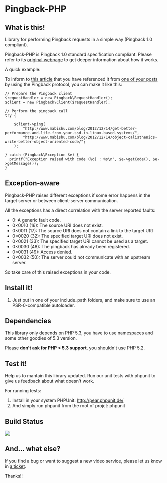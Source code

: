 Pingback-PHP
============

What  is this!
--------------

Library for performing Pingback requests in a simple way (Pingback 1.0 compliant).

Pingback-PHP is Pingback 1.0 standard specification compliant. Please refer to its
[original webpage](http://www.hixie.ch/specs/pingback/pingback) to get deeper information about how it works.

A quick example:

To inform to [this article](http://www.mabishu.com/blog/2012/12/14/object-calisthenics-write-better-object-oriented-code/)
that you have referenced it from [one of your posts](http://www.mabishu.com/blog/2012/12/14/get-better-performance-and-life-from-your-ssd-in-linux-based-systems/)
by using the Pingback protocol, you can make it like this:

    // Prepare the Pingback client
    $requestHandler = new Pingback\RequestHandler();
    $client = new Pingback\Client($requestHandler);

    // Perform the pingback call
    try {

        $client->ping(
            "http://www.mabishu.com/blog/2012/12/14/get-better-performance-and-life-from-your-ssd-in-linux-based-systems/",
            "http://www.mabishu.com/blog/2012/12/14/object-calisthenics-write-better-object-oriented-code/";
        );

    } catch (Pingback\Exception $e) {
      printf("Exception raised with code (%d) : %s\n", $e->getCode(), $e->getMessage());
    }

Exception-aware
---------------
Pingback-PHP raises different exceptions if some error happens in the target server
or between client-server communication.

All the exceptions has a direct correlation with the server reported faults:

 - 0: A generic fault code.
 - 0×0010 (16): The source URI does not exist.
 - 0×0011 (17): The source URI does not contain a link to the target URI
 - 0×0020 (32): The specified target URI does not exist.
 - 0×0021 (33): The specified target URI cannot be used as a target.
 - 0×0030 (48): The pingback has already been registered.
 - 0×0031 (49): Access denied.
 - 0×0032 (50): The server could not communicate with an upstream server.

So take care of this raised exceptions in your code.


Install it!
-----------

1. Just put in one of your include_path folders, and make sure to use an
PSR-0-compatible autoloader.

Dependencies
------------
This library only depends on PHP 5.3, you have to use namespaces and some other goodies of 5.3 version.

Please __don't ask for PHP < 5.3 support__, you shouldn't use PHP 5.2.


Test it!
--------
Help us to mantain this library updated. Run our unit tests with phpunit to
give us feedback about what doesn't work.

For running tests:

1. Install in your system PHPUnit: http://pear.phpunit.de/
4. And simply run phpunit from the root of projct: phpunit

Build Status
------------
[<img src="https://secure.travis-ci.org/frandieguez/pingback-php.png"/>](http://travis-ci.org/frandieguez/pingback-php)

And... what else?
-----------------
If you find a bug or want to suggest a new video service, please let us know in [a ticket](http://github.com/frandieguez/pingback-php/issues).

Thanks!!
